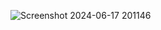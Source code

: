 ![Screenshot 2024-06-17 201146](https://github.com/shadyashraf174/koko-eating-bananas-E2E-UI-tests/assets/97650533/38ed0a4b-c6b7-42f1-bf66-3d8576e6f34e)

